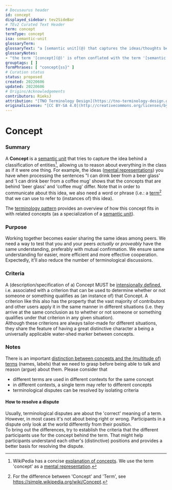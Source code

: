 ```yaml
---
# Docusaurus header
id: concept
displayed_sidebar: tev2SideBar
# TEv2 Curated Text Header
term: concept
termType: concept
isa: semantic-unit
glossaryTerm:
glossaryText: "a [semantic unit](@) that captures the ideas/thoughts behind a classification of [entities](@) (what makes [entities](@) in that class 'the same')."
glossaryNotes:
- "the term '[concept](@)' is often conflated with the term '[semantic unit](@)'."
grouptags: [ ]
formPhrases: [ "concept{ss}" ]
# Curation status
status: proposed
created: 20220606
updated: 20220606
# Origins/Acknowledgements
contributors: RieksJ
attribution: "[TNO Terminology Design](https://tno-terminology-design.github.io/tev2-specifications/docs)"
originalLicense: "[CC BY-SA 4.0](http://creativecommons.org/licenses/by-sa/4.0/?ref=chooser-v1)"
---
```


# Concept

### Summary
A **Concept** is a [semantic unit](@) that tries to capture the idea behind a classification of entities[^1], allowing us to reason about everything in the class as if it were one thing. For example, the ideas ([mental representations](https://en.wikipedia.org/wiki/Mental_representation)) you have when processing the sentences "I can drink beer from a beer glass' and 'I can drink beer from a coffee mug' shows that the concepts that are behind 'beer glass' and 'coffee mug' differ. Note that in order to communicate about this idea, we also need a word or phrase (i.e.: a [term](@)[^2] that we can use to refer to (instances of) this idea).

[^1]: WikiPedia has a concise [explanation of concepts](https://en.wikipedia.org/wiki/Concept). We use the term 'concept' as a [mental representation](https://en.wikipedia.org/wiki/Mental_representation).

[^2]: For the difference between 'Concept' and 'Term', see https://simple.wikipedia.org/wiki/Concept.

The [terminology pattern](pattern:terminology@) provides an overview of how this concept fits in with related concepts (as a specialization of a [semantic unit](@)).

### Purpose
Working together becomes easier sharing the same ideas among peers. We need a way to test that you and your peers _actually_ or _proveably_ have the same understanding, preferably with mutual confirmation. We ensure same understanding for easier, more efficient and more effective cooperation. Expectedly, it'll also reduce the number of terminological discussions.

### Criteria
A (description/specification of a) Concept MUST be [intensionally defined](https://en.wikipedia.org/wiki/Extensional_and_intensional_definitions), i.e. associated with a criterion that can be used to determine whether or not someone or something qualifies as (an instance of) that Concept. A criterion like this also has the property that the vast majority of contributors and other users apply it in the same manner in different situations (i.e. they arrive at the same conclusion as to whether or not someone or something qualifies under that criterion in any given situation).  
Although these criterions are always tailor-made for different situations, they share the feature of having a great distinctive character a being a universally applicable water-shed marker between concepts.

### Notes
There is an important [distinction between concepts and the (multitude of) terms](https://simple.wikipedia.org/wiki/Concept) (names, labels) that we need to grasp before being able to talk and reason (argue) about them. Please consider that

* different terms are used in different contexts for the same concept
* in different contexts, a single term may refer to different concepts
* terminological disputes can be resolved by isolating criteria

#### How to resolve a dispute
Usually, terminological disputes are about the 'correct' meaning of a term. However, in most cases it's not about being right or wrong. Participants in a dispute only look at the world differently from their position.  
To bring out the differences, try to establish the criteria that the different participants use for the concept behind the term. That might help participants understand each other's (distinctive) positions and provides a better basis for resolving the dispute.